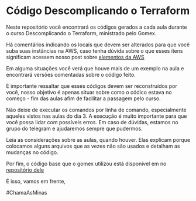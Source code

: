 # Código Descomplicando o Terraform

Neste repositório você encontrará os códigos gerados a cada aula durante o curso Descomplicando o Terraform, ministrado pelo Gomex.

Há comentários indicando os locais que devem ser alterados para que você suba suas instâncias na AWS, caso tenha dúvida sobre o que esses itens significam acessem nosso post sobre [elementos da AWS](link.post)

Em alguma situações você verá que houve mais de um exemplo na aula e encontrará versões comentadas sobre o código feito.

É importante ressaltar que esses códigos devem ser reconstruídos por você, nosso objetivo é apenas situar sobre como o códico estava no começo - fim das aulas afim de facilitar a passagem pelo curso.

Não deixe de executar os comandos por linha de comando, especialmente aqueles vistos nas aulas do dia 3. A execução é muito importante para que você possa lidar com possíveis erros. Em caso de dúvidas, estamos no grupo do telegram e ajudaremos sempre que pudermos.

Leia as considerações sobre as aulas, quando houver. Elas explicam porque colocamos alguns arquivos que as vezes não são usados e detalham as mudanças no código.

Por fim, o código base que o gomex utilizou está disponível em no [repositório dele](https://github.com/gomex/descomplicando-terraform)

É isso, vamos em frente,

#ChamaAsMinas
